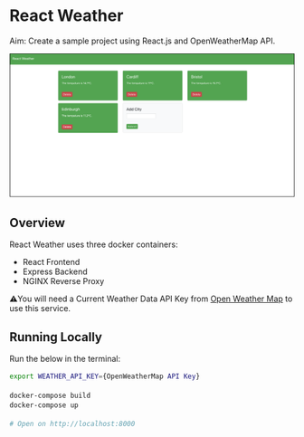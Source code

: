# React Weather

Aim: Create a sample project using React.js and OpenWeatherMap API.

[![](./docs/MainPage.png)](#)

## Overview

React Weather uses three docker containers:

- React Frontend
- Express Backend
- NGINX Reverse Proxy

:warning:You will need a Current Weather Data API Key from [Open Weather Map](https://openweathermap.org/) to use this service.

## Running Locally

Run the below in the terminal:

```bash
export WEATHER_API_KEY={OpenWeatherMap API Key}

docker-compose build
docker-compose up

# Open on http://localhost:8000
```
